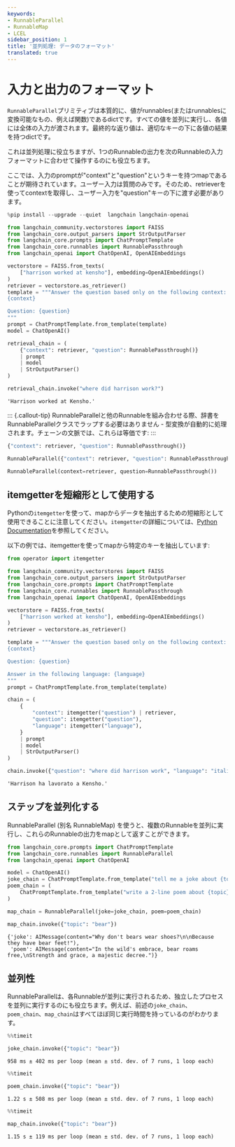 ```yaml
---
keywords:
- RunnableParallel
- RunnableMap
- LCEL
sidebar_position: 1
title: '並列処理: データのフォーマット'
translated: true
---
```


# 入力と出力のフォーマット

`RunnableParallel`プリミティブは本質的に、値がrunnables(またはrunnablesに変換可能なもの、例えば関数)であるdictです。すべての値を並列に実行し、各値には全体の入力が渡されます。最終的な返り値は、適切なキーの下に各値の結果を持つdictです。

これは並列処理に役立ちますが、1つのRunnableの出力を次のRunnableの入力フォーマットに合わせて操作するのにも役立ちます。

ここでは、入力のpromptが"context"と"question"というキーを持つmapであることが期待されています。ユーザー入力は質問のみです。そのため、retrieverを使ってcontextを取得し、ユーザー入力を"question"キーの下に渡す必要があります。

```python
%pip install --upgrade --quiet  langchain langchain-openai
```

```python
from langchain_community.vectorstores import FAISS
from langchain_core.output_parsers import StrOutputParser
from langchain_core.prompts import ChatPromptTemplate
from langchain_core.runnables import RunnablePassthrough
from langchain_openai import ChatOpenAI, OpenAIEmbeddings

vectorstore = FAISS.from_texts(
    ["harrison worked at kensho"], embedding=OpenAIEmbeddings()
)
retriever = vectorstore.as_retriever()
template = """Answer the question based only on the following context:
{context}

Question: {question}
"""
prompt = ChatPromptTemplate.from_template(template)
model = ChatOpenAI()

retrieval_chain = (
    {"context": retriever, "question": RunnablePassthrough()}
    | prompt
    | model
    | StrOutputParser()
)

retrieval_chain.invoke("where did harrison work?")
```

```output
'Harrison worked at Kensho.'
```

::: {.callout-tip}
RunnableParallelと他のRunnableを組み合わせる際、辞書をRunnableParallelクラスでラップする必要はありません - 型変換が自動的に処理されます。チェーンの文脈では、これらは等価です:
:::

```python
{"context": retriever, "question": RunnablePassthrough()}
```

```python
RunnableParallel({"context": retriever, "question": RunnablePassthrough()})
```

```python
RunnableParallel(context=retriever, question=RunnablePassthrough())
```

## itemgetterを短縮形として使用する

Pythonの`itemgetter`を使って、mapからデータを抽出するための短縮形として使用できることに注意してください。`itemgetter`の詳細については、[Python Documentation](https://docs.python.org/3/library/operator.html#operator.itemgetter)を参照してください。

以下の例では、itemgetterを使ってmapから特定のキーを抽出しています:

```python
from operator import itemgetter

from langchain_community.vectorstores import FAISS
from langchain_core.output_parsers import StrOutputParser
from langchain_core.prompts import ChatPromptTemplate
from langchain_core.runnables import RunnablePassthrough
from langchain_openai import ChatOpenAI, OpenAIEmbeddings

vectorstore = FAISS.from_texts(
    ["harrison worked at kensho"], embedding=OpenAIEmbeddings()
)
retriever = vectorstore.as_retriever()

template = """Answer the question based only on the following context:
{context}

Question: {question}

Answer in the following language: {language}
"""
prompt = ChatPromptTemplate.from_template(template)

chain = (
    {
        "context": itemgetter("question") | retriever,
        "question": itemgetter("question"),
        "language": itemgetter("language"),
    }
    | prompt
    | model
    | StrOutputParser()
)

chain.invoke({"question": "where did harrison work", "language": "italian"})
```

```output
'Harrison ha lavorato a Kensho.'
```

## ステップを並列化する

RunnableParallel (別名 RunnableMap) を使うと、複数のRunnableを並列に実行し、これらのRunnableの出力をmapとして返すことができます。

```python
from langchain_core.prompts import ChatPromptTemplate
from langchain_core.runnables import RunnableParallel
from langchain_openai import ChatOpenAI

model = ChatOpenAI()
joke_chain = ChatPromptTemplate.from_template("tell me a joke about {topic}") | model
poem_chain = (
    ChatPromptTemplate.from_template("write a 2-line poem about {topic}") | model
)

map_chain = RunnableParallel(joke=joke_chain, poem=poem_chain)

map_chain.invoke({"topic": "bear"})
```

```output
{'joke': AIMessage(content="Why don't bears wear shoes?\n\nBecause they have bear feet!"),
 'poem': AIMessage(content="In the wild's embrace, bear roams free,\nStrength and grace, a majestic decree.")}
```

## 並列性

RunnableParallelは、各Runnableが並列に実行されるため、独立したプロセスを並列に実行するのにも役立ちます。例えば、前述の`joke_chain`、`poem_chain`、`map_chain`はすべてほぼ同じ実行時間を持っているのがわかります。

```python
%%timeit

joke_chain.invoke({"topic": "bear"})
```

```output
958 ms ± 402 ms per loop (mean ± std. dev. of 7 runs, 1 loop each)
```

```python
%%timeit

poem_chain.invoke({"topic": "bear"})
```

```output
1.22 s ± 508 ms per loop (mean ± std. dev. of 7 runs, 1 loop each)
```

```python
%%timeit

map_chain.invoke({"topic": "bear"})
```

```output
1.15 s ± 119 ms per loop (mean ± std. dev. of 7 runs, 1 loop each)
```
